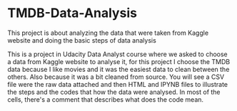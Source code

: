 # TMDB-Data-Analysis
This project is about analyzing the data that were taken from Kaggle website and doing the basic steps of data analysis

This is a project in Udacity Data Analyst course where we asked to choose a data from Kaggle website to analyse it, for this project I choose the TMDB data because I like movies 
and it was the easiest data to clean between the others. Also because it was a bit cleaned from source. You will see a CSV file were the raw data attached and then HTML and IPYNB files 
to illustrate the steps and the codes that how the data were analysed. In most of the cells, there's a comment that describes what does the code mean. 
